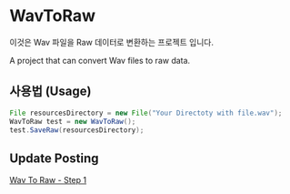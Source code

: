 # WavToRaw

이것은 Wav 파일을 Raw 데이터로 변환하는 프로젝트 입니다.

A project that can convert Wav files to raw data.

## 사용법 (Usage)

```Java
File resourcesDirectory = new File("Your Directoty with file.wav");
WavToRaw test = new WavToRaw();
test.SaveRaw(resourcesDirectory);
```

## Update Posting

[Wav To Raw - Step 1](https://jee00609.github.io/java/how-convert-wav-to-raw/)
